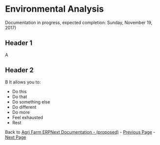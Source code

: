  # Environmental Analysis
Documentation in progress, expected completion: Sunday, November 19, 2017)
 ## Header 1
 
 A
 
 ## Header 2
 
 B
  It allows you to:
 * Do this
 * Do that
 * Do something else
 * Do different
 * Do more
 * Feel exhausted
 * Rest
 
Back to [Agri Farm ERPNext Documentation - (proposed)](Agri-Farm-ERPNext-Proposed-Doc) - [Previous Page](02-land-unit) - [Next Page](04-Crops)

